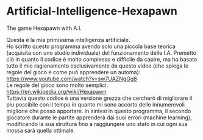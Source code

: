 # Artificial-Intelligence-Hexapawn
 The game Hexapawn with A.I.
 
 Questa è la mia primissima intelligenza artificiale.<br>
 Ho scritto questo programma avendo solo una piccola base teorica (acquisita con uno studio individuale) del funzionamento delle I.A.
 Premetto ciò in quanto il codice è molto complesso e difficile da capire, ma ho basato tutto il mio ragionamento esclusivamente da questo video (che spiega le regole del gioco e come può apprendere un automa): https://www.youtube.com/watch?v=sw7UAZNgGg8 <br>
 Le regole del gioco sono molto semplici: https://en.wikipedia.org/wiki/Hexapawn <br>
 Tuttavia questo codice è una versione grezza che cercherò di migliorare il piu possibile con il tempo in quanto mi sono accorto delle innumerevoli migliorie che posso apportare. In sintesi in questo programma, il secondo giocatore durante le partite apprenderà dai suoi errori (machine learning), modificando la sua struttura fino a raggiungere uno stato in cui ogni sua mossa sarà quella ottimale.
